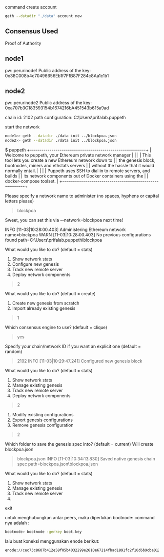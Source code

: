 command create account
```bash 
geth --datadir "./data" account new
```
## Consensus Used
Proof of Authority

## node1
pw: perurinode1
Public address of the key:   0x38C008b4c70496656Eb1f7FfB87F284c8Aa1c1b1

## node2
pw: perurinode2
Public address of the key:   0xa707b3C183593154b1674216bA451543b615a9ad

chain id: 2102
path configuration: C:\Users\prifalab\.puppeth

start the network
```bash
node1>> geth --datadir ./data init ../blockpoa.json
node2>> geth --datadir ./data init ../blockpoa.json
```

$ puppeth
+-----------------------------------------------------------+
| Welcome to puppeth, your Ethereum private network manager |
|                                                           |
| This tool lets you create a new Ethereum network down to  |
| the genesis block, bootnodes, miners and ethstats servers |
| without the hassle that it would normally entail.         |
|                                                           |
| Puppeth uses SSH to dial in to remote servers, and builds |
| its network components out of Docker containers using the |
| docker-compose toolset.                                   |
+-----------------------------------------------------------+

Please specify a network name to administer (no spaces, hyphens or capital letters please)
> blockpoa

Sweet, you can set this via --network=blockpoa next time!

INFO [11-03|10:28:00.403] Administering Ethereum network           name=blockpoa
WARN [11-03|10:28:00.403] No previous configurations found         path=C:\Users\prifalab\.puppeth\blockpoa

What would you like to do? (default = stats)
 1. Show network stats
 2. Configure new genesis
 3. Track new remote server
 4. Deploy network components
> 2

What would you like to do? (default = create)
 1. Create new genesis from scratch
 2. Import already existing genesis
> 1

Which consensus engine to use? (default = clique)
> yes

Specify your chain/network ID if you want an explicit one (default = random)
> 2102
INFO [11-03|10:29:47.241] Configured new genesis block

What would you like to do? (default = stats)
 1. Show network stats
 2. Manage existing genesis
 3. Track new remote server
 4. Deploy network components
> 2

 1. Modify existing configurations
 2. Export genesis configurations
 3. Remove genesis configuration
> 2

Which folder to save the genesis spec into? (default = current)
  Will create blockpoa.json
> blockpoa.json
INFO [11-03|10:34:13.830] Saved native genesis chain spec          path=blockpoa.json\blockpoa.json

What would you like to do? (default = stats)
 1. Show network stats
 2. Manage existing genesis
 3. Track new remote server
 4.

 exit

untuk menghubungkan antar peers, maka diperlukan bootnode:
command nya adalah :
```bash
bootnode> bootnode -genkey boot.key
```
lalu buat koneksi menggunakan enode berikut:
```bash
enode://cec73c8607b412e58f05b4032299e2610e67214fbad1891fc2f10d6b9cba0125600411c70cc8e1aa650b0cfcae8ec838ef3b3402d86cb806298e138bdb78c6b5@127.0.0.1:0?discport=30301
```
